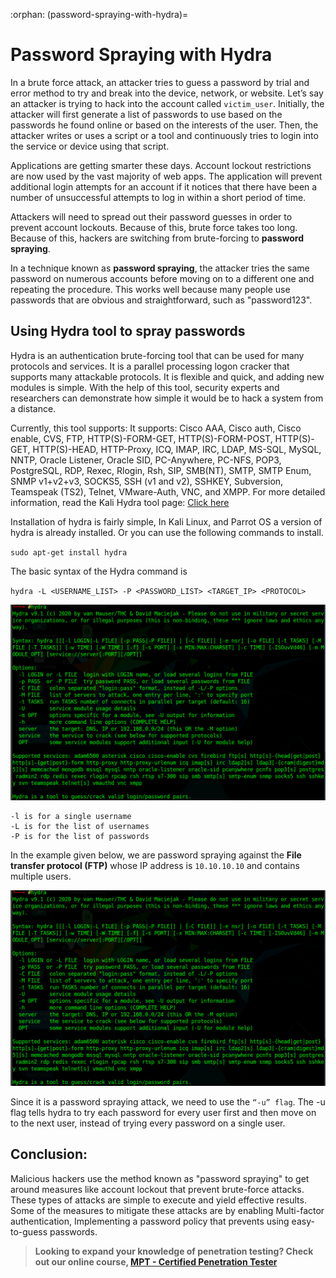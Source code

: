 :orphan:
(password-spraying-with-hydra)=
# Password Spraying with Hydra
 
In a brute force attack, an attacker tries to guess a password by trial and error method to try and break into the device, network, or website. 
Let’s say an attacker is trying to hack into the account called `victim_user`. Initially, the attacker will first generate a list of passwords to use based on the passwords he found online or based on the interests of the user. Then, the attacker writes or uses a script or a tool and continuously tries to login into the service or device using that script.

Applications are getting smarter these days. Account lockout restrictions are now used by the vast majority of web apps. The application will prevent additional login attempts for an account if it notices that there have been a number of unsuccessful attempts to log in within a short period of time.

Attackers will need to spread out their password guesses in order to prevent account lockouts. Because of this, brute force takes too long. Because of this, hackers are switching from brute-forcing to **password spraying**.

In a technique known as **password spraying**, the attacker tries the same password on numerous accounts before moving on to a different one and repeating the procedure. This works well because many people use passwords that are obvious and straightforward, such as "password123".

## Using Hydra tool to spray passwords

Hydra is an authentication brute-forcing tool that can be used for many protocols and services. It is a parallel processing logon cracker that supports many attackable protocols. It is flexible and quick, and adding new modules is simple. With the help of this tool, security experts and researchers can demonstrate how simple it would be to hack a system from a distance.

Currently, this tool supports: It supports: Cisco AAA, Cisco auth, Cisco enable, CVS, FTP, HTTP(S)-FORM-GET, HTTP(S)-FORM-POST, HTTP(S)-GET, HTTP(S)-HEAD, HTTP-Proxy, ICQ, IMAP, IRC, LDAP, MS-SQL, MySQL, NNTP, Oracle Listener, Oracle SID, PC-Anywhere, PC-NFS, POP3, PostgreSQL, RDP, Rexec, Rlogin, Rsh, SIP, SMB(NT), SMTP, SMTP Enum, SNMP v1+v2+v3, SOCKS5, SSH (v1 and v2), SSHKEY, Subversion, Teamspeak (TS2), Telnet, VMware-Auth, VNC, and XMPP. 
For more detailed information, read the Kali Hydra tool page: [Click here](https://www.kali.org/tools/hydra/)

Installation of hydra is fairly simple, In Kali Linux, and Parrot OS a version of hydra is already installed. Or you can use the following commands to install.

`sudo apt-get install hydra` 

The basic syntax of the Hydra command is 

`hydra -L <USERNAME_LIST> -P <PASSWORD_LIST> <TARGET_IP> <PROTOCOL>`

![pass_spraying_1](images/pass_spraying_1.png)

```
-l is for a single username 
-L is for the list of usernames
-P is for the list of passwords
```

In the example given below, we are password spraying against the **File transfer protocol (FTP)** whose IP address is `10.10.10.10` and contains multiple users. 

![pass_spraying_1](images/pass_spraying_1.png)

Since it is a password spraying attack, we need to use the `“-u” flag`. The -u flag tells hydra to try each password for every user first and then move on to the next user, instead of trying every password on a single user.

## Conclusion: 

Malicious hackers use the method known as "password spraying" to get around measures like account lockout that prevent brute-force attacks. These types of attacks are simple to execute and yield effective results. Some of the measures to mitigate these attacks are by enabling Multi-factor authentication, Implementing a password policy that prevents using easy-to-guess passwords. 

> **Looking to expand your knowledge of penetration testing? Check out our online course, [MPT - Certified Penetration Tester](https://www.mosse-institute.com/certifications/mpt-certified-penetration-tester.html)**